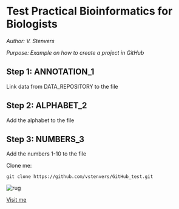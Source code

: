 # Test Practical Bioinformatics for Biologists

*Author: V. Stenvers*

*Purpose: Example on how to create a project in GitHub*

## Step 1: ANNOTATION_1
Link data from DATA_REPOSITORY to the file 

## Step 2: ALPHABET_2
Add the alphabet to the file 

## Step 3: NUMBERS_3
Add the numbers 1-10 to the file

Clone me:
```
git clone https://github.com/vstenvers/GitHub_test.git
```


![rug](https://www.rug.nl/_definition/shared/images/logo--en.png)

[Visit me](https://github.com/vstenvers)
